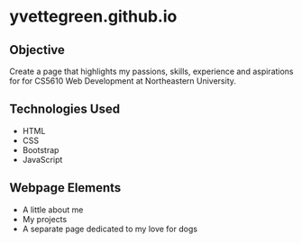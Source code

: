 # yvettegreen.github.io

## Objective 
Create a page that highlights my passions, skills, experience and aspirations for for CS5610 Web Development at Northeastern University.

## Technologies Used
- HTML
- CSS
- Bootstrap
- JavaScript

## Webpage Elements

- A little about me
- My projects
- A separate page dedicated to my love for dogs



